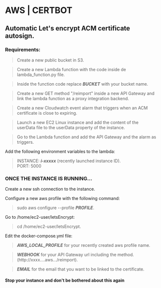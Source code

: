 <h1>AWS | CERTBOT</h1>

<h2>Automatic Let's encrypt ACM certificate autosign.</h2>

<h3>Requirements:</h3>

> Create a new public bucket in S3.

> Create a new Lambda function with the code inside de lambda_function.py file.

> Inside the function code replace ***BUCKET*** with your bucket name.

> Create a new GET method "/reimport" inside a new API Gateway and link the lambda function as a proxy integration backend.

> Create a new Cloudwatch event alarm that triggers when an ACM certificate is close to expiring.

> Launch a new EC2 Linux instance and add the content of the userData file to the userData property of the instance.

> Go to the Lambda function and add the API Gateway and the alarm as triggers.

Add the following environment variables to the lambda:

> INSTANCE: ***i-xxxxx*** (recently launched instance ID).\
> PORT:     5000

<h3>ONCE THE INSTANCE IS RUNNING...</h3>

Create a new ssh connection to the instance.

Configure a new aws profile with the following command:

> sudo aws configure --profile ***PROFILE***.

Go to /home/ec2-user/letsEncrypt:

> cd /home/ec2-user/letsEncrypt.

Edit the docker-compose.yml file:

> ***AWS_LOCAL_PROFILE*** for your recently created aws profile name.

> ***WEBHOOK*** for your API Gateway url including the method. (http://xxxx....aws.../reimport).

> ***EMAIL*** for the email that you want to be linked to the certificate.

<h4>Stop your instance and don't be bothered about this again</h4>


